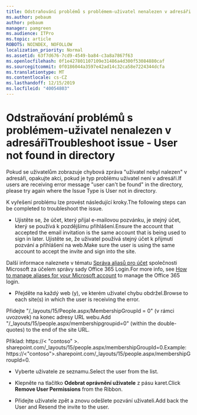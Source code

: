 ```yaml
---
title: Odstraňování problémů s problémem-uživatel nenalezen v adresáři
ms.author: pebaum
author: pebaum
manager: pamgreen
ms.audience: ITPro
ms.topic: article
ROBOTS: NOINDEX, NOFOLLOW
localization_priority: Normal
ms.assetid: 63f7d676-7cd9-4549-ba84-c3a8a7867f63
ms.openlocfilehash: 0f1e427801107109e31486a4d300f53084880caf
ms.sourcegitcommit: 0f0186044a3597e42ad14c32ca58e7224344dcfa
ms.translationtype: MT
ms.contentlocale: cs-CZ
ms.lasthandoff: 12/15/2019
ms.locfileid: "40054803"
---
```

# <a name="troubleshoot-issue---user-not-found-in-directory"></a><span data-ttu-id="5151a-102">Odstraňování problémů s problémem-uživatel nenalezen v adresáři</span><span class="sxs-lookup"><span data-stu-id="5151a-102">Troubleshoot issue - User not found in directory</span></span>

<span data-ttu-id="5151a-103">Pokud se uživatelům zobrazuje chybová zpráva "uživatel nebyl nalezen" v adresáři, opakujte akci, pokud je typ problému uživatel není v adresáři.</span><span class="sxs-lookup"><span data-stu-id="5151a-103">If users are receiving error message "user can't be found" in the directory, please try again where the Issue Type is User not in directory.</span></span>

<span data-ttu-id="5151a-104">K vyřešení problému lze provést následující kroky.</span><span class="sxs-lookup"><span data-stu-id="5151a-104">The following steps can be completed to troubleshoot the issue.</span></span>

- <span data-ttu-id="5151a-105">Ujistěte se, že účet, který přijal e-mailovou pozvánku, je stejný účet, který se používá k pozdějšímu přihlášení.</span><span class="sxs-lookup"><span data-stu-id="5151a-105">Ensure the account that accepted the email invitation is the same account that is being used to sign in later.</span></span> <span data-ttu-id="5151a-106">Ujistěte se, že uživatel používá stejný účet k přijmutí pozvání a přihlášení na web.</span><span class="sxs-lookup"><span data-stu-id="5151a-106">Make sure the user is using the same account to accept the invite and sign into the site.</span></span> 

<span data-ttu-id="5151a-107">Další informace naleznete v tématu [Správa aliasů pro účet</a> společnosti Microsoft za účelem správy sady Office 365 Login](https://support.microsoft.com/help/12407/microsoft-account-how-to-manage-aliases).</span><span class="sxs-lookup"><span data-stu-id="5151a-107">For more info, see [How to manage aliases for your Microsoft account</a> to manage the Office 365 login](https://support.microsoft.com/help/12407/microsoft-account-how-to-manage-aliases).</span></span> 

- <span data-ttu-id="5151a-108">Přejděte na každý web (y), ve kterém uživatel chybu obdržel.</span><span class="sxs-lookup"><span data-stu-id="5151a-108">Browse to each site(s) in which the user is receiving the error.</span></span> 

<span data-ttu-id="5151a-109">Přidejte "/_layouts/15/People.aspx/MembershipGroupId = 0" (v rámci uvozovek) na konec adresy URL webu.</span><span class="sxs-lookup"><span data-stu-id="5151a-109">Add "/_layouts/15/people.aspx/membershipgroupid=0" (within the double-quotes) to the end of the site URL.</span></span> 

<span data-ttu-id="5151a-110">Příklad: https://< "contoso" >. sharepoint.com/_layouts/15/people.aspx/membershipGroupId=0.</span><span class="sxs-lookup"><span data-stu-id="5151a-110">Example: https://<"contoso">.sharepoint.com/_layouts/15/people.aspx/membershipGroupId=0.</span></span>

- <span data-ttu-id="5151a-111">Vyberte uživatele ze seznamu.</span><span class="sxs-lookup"><span data-stu-id="5151a-111">Select the user from the list.</span></span>

- <span data-ttu-id="5151a-112">Klepněte na tlačítko **Odebrat oprávnění uživatele** z pásu karet.</span><span class="sxs-lookup"><span data-stu-id="5151a-112">Click **Remove User Permissions** from the Ribbon.</span></span> 
-  <span data-ttu-id="5151a-113">Přidejte uživatele zpět a znovu odešlete pozvání uživateli.</span><span class="sxs-lookup"><span data-stu-id="5151a-113">Add back the User and Resend the invite to the user.</span></span>

